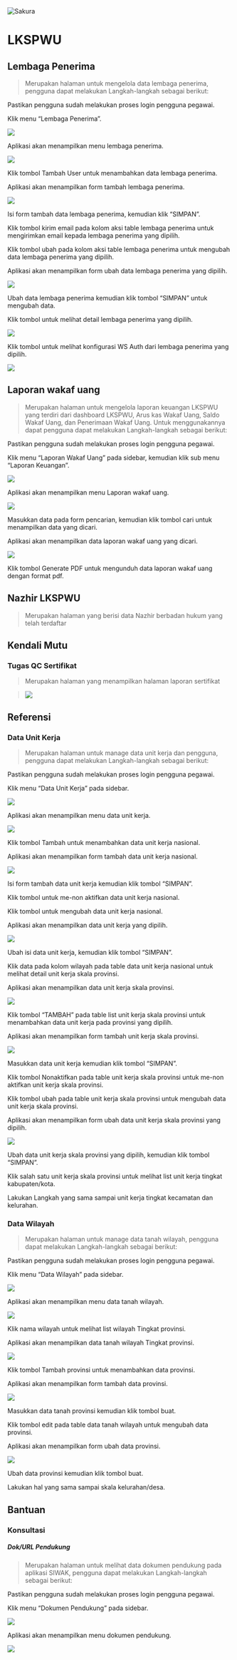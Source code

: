 <img alt="Sakura" id="readme-logo" src="https://simzat.kemenag.go.id/simzat/apps/assets/images/logo-simzat.png"/>

# LKSPWU

## Lembaga Penerima

> Merupakan halaman untuk mengelola data lembaga penerima, pengguna dapat melakukan Langkah-langkah sebagai berikut:

Pastikan pengguna sudah melakukan proses login pengguna pegawai.

Klik menu “Lembaga Penerima”.

![](https://apps.syscloud.my.id/docs_app/images/1739708532.png)

Aplikasi akan menampilkan menu lembaga penerima.

![](https://apps.syscloud.my.id/docs_app/images/1739708551.png)

Klik tombol Tambah User untuk menambahkan data lembaga penerima.

Aplikasi akan menampilkan form tambah lembaga penerima.

![](https://apps.syscloud.my.id/docs_app/images/1739708571.png)

Isi form tambah data lembaga penerima, kemudian klik “SIMPAN”.

Klik tombol kirim email pada kolom aksi table lembaga penerima untuk mengirimkan email kepada lembaga penerima yang dipilih.

Klik tombol ubah pada kolom aksi table lembaga penerima untuk mengubah data lembaga penerima yang dipilih.

Aplikasi akan menampilkan form ubah data lembaga penerima yang dipilih.

![](https://apps.syscloud.my.id/docs_app/images/1739708588.png)

Ubah data lembaga penerima kemudian klik tombol “SIMPAN” untuk mengubah data.

Klik tombol untuk melihat detail lembaga penerima yang dipilih.

![](https://apps.syscloud.my.id/docs_app/images/1739708607.png)

Klik tombol untuk melihat konfigurasi WS Auth dari lembaga penerima yang dipilih.

![](https://apps.syscloud.my.id/docs_app/images/1739708628.png)

## Laporan wakaf uang

> Merupakan halaman untuk mengelola laporan keuangan LKSPWU yang terdiri dari dashboard LKSPWU, Arus kas Wakaf Uang, Saldo Wakaf Uang, dan Penerimaan Wakaf Uang. Untuk menggunakannya dapat pengguna dapat melakukan Langkah-langkah sebagai berikut:

Pastikan pengguna sudah melakukan proses login pengguna pegawai.

Klik menu “Laporan Wakaf Uang” pada sidebar, kemudian klik sub menu “Laporan Keuangan”.

![](https://apps.syscloud.my.id/docs_app/images/1739712287.png)

Aplikasi akan menampilkan menu Laporan wakaf uang.

![](https://apps.syscloud.my.id/docs_app/images/1739712309.png)

Masukkan data pada form pencarian, kemudian klik tombol cari untuk menampilkan data yang dicari.

Aplikasi akan menampilkan data laporan wakaf uang yang dicari.

![](https://apps.syscloud.my.id/docs_app/images/1739712324.png)

Klik tombol Generate PDF untuk mengunduh data laporan wakaf uang dengan format pdf.

## Nazhir LKSPWU

> Merupakan halaman yang berisi data Nazhir berbadan hukum yang telah terdaftar

## Kendali Mutu

### Tugas QC Sertifikat

> Merupakan halaman yang menampilkan halaman laporan sertifikat

> ![](https://apps.syscloud.my.id/docs_app/images/1739708696.png)

## Referensi

### Data Unit Kerja

> Merupakan halaman untuk manage data unit kerja dan pengguna, pengguna dapat melakukan Langkah-langkah sebagai berikut:

Pastikan pengguna sudah melakukan proses login pengguna pegawai.

Klik menu “Data Unit Kerja” pada sidebar.

![](https://apps.syscloud.my.id/docs_app/images/1739708720.png)

Aplikasi akan menampilkan menu data unit kerja.

![](https://apps.syscloud.my.id/docs_app/images/1739708744.png)

Klik tombol Tambah untuk menambahkan data unit kerja nasional.

Aplikasi akan menampilkan form tambah data unit kerja nasional.

![](https://apps.syscloud.my.id/docs_app/images/1739708761.png)

Isi form tambah data unit kerja kemudian klik tombol “SIMPAN”.

Klik tombol untuk me-non aktifkan data unit kerja nasional.

Klik tombol untuk mengubah data unit kerja nasional.

Aplikasi akan menampilkan data unit kerja yang dipilih.

![](https://apps.syscloud.my.id/docs_app/images/1739708782.png)

Ubah isi data unit kerja, kemudian klik tombol “SIMPAN”.

Klik data pada kolom wilayah pada table data unit kerja nasional untuk melihat detail unit kerja skala provinsi.

Aplikasi akan menampilkan data unit kerja skala provinsi.

![](https://apps.syscloud.my.id/docs_app/images/1739708803.png)

Klik tombol “TAMBAH” pada table list unit kerja skala provinsi untuk menambahkan data unit kerja pada provinsi yang dipilih.

Aplikasi akan menampilkan form tambah unit kerja skala provinsi.

![](https://apps.syscloud.my.id/docs_app/images/1739708821.png)

Masukkan data unit kerja kemudian klik tombol “SIMPAN”.

Klik tombol Nonaktifkan pada table unit kerja skala provinsi untuk me-non aktifkan unit kerja skala provinsi.

Klik tombol ubah pada table unit kerja skala provinsi untuk mengubah data unit kerja skala provinsi.

Aplikasi akan menampilkan form ubah data unit kerja skala provinsi yang dipilih.

![](https://apps.syscloud.my.id/docs_app/images/1739708842.png)

Ubah data unit kerja skala provinsi yang dipilih, kemudian klik tombol “SIMPAN”.

Klik salah satu unit kerja skala provinsi untuk melihat list unit kerja tingkat kabupaten/kota.

Lakukan Langkah yang sama sampai unit kerja tingkat kecamatan dan kelurahan.

### Data Wilayah

> Merupakan halaman untuk manage data tanah wilayah, pengguna dapat melakukan Langkah-langkah sebagai berikut:

Pastikan pengguna sudah melakukan proses login pengguna pegawai.

Klik menu “Data Wilayah” pada sidebar.

![](https://apps.syscloud.my.id/docs_app/images/1739708860.png)

Aplikasi akan menampilkan menu data tanah wilayah.

![](https://apps.syscloud.my.id/docs_app/images/1739708880.png)

Klik nama wilayah untuk melihat list wilayah Tingkat provinsi.

Aplikasi akan menampilkan data tanah wilayah Tingkat provinsi.

![](https://apps.syscloud.my.id/docs_app/images/1739708899.png)

Klik tombol Tambah provinsi untuk menambahkan data provinsi.

Aplikasi akan menampilkan form tambah data provinsi.

![](https://apps.syscloud.my.id/docs_app/images/1739708917.png)

Masukkan data tanah provinsi kemudian klik tombol buat.

Klik tombol edit pada table data tanah wilayah untuk mengubah data provinsi.

Aplikasi akan menampilkan form ubah data provinsi.

![](https://apps.syscloud.my.id/docs_app/images/1739708947.png)

Ubah data provinsi kemudian klik tombol buat.

Lakukan hal yang sama sampai skala kelurahan/desa.

## Bantuan

### Konsultasi

##### Dok/URL Pendukung

> Merupakan halaman untuk melihat data dokumen pendukung pada aplikasi SIWAK, pengguna dapat melakukan Langkah-langkah sebagai berikut:

Pastikan pengguna sudah melakukan proses login pengguna pegawai.

Klik menu “Dokumen Pendukung” pada sidebar.

![](https://apps.syscloud.my.id/docs_app/images/1739708965.png)

Aplikasi akan menampilkan menu dokumen pendukung.

![](https://apps.syscloud.my.id/docs_app/images/1739708986.png)
